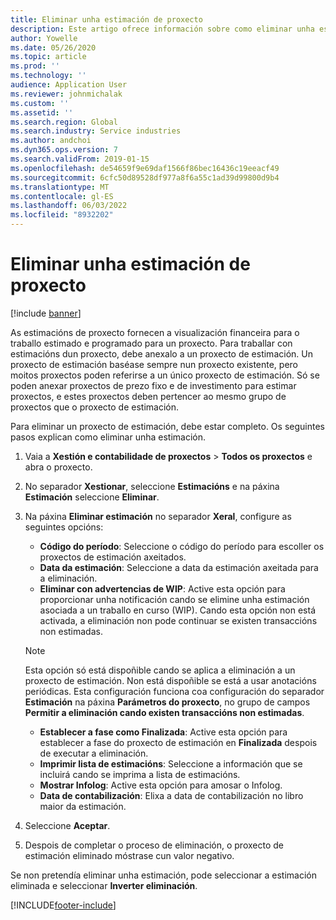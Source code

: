```yaml
---
title: Eliminar unha estimación de proxecto
description: Este artigo ofrece información sobre como eliminar unha estimación de proxecto despois de que estea completada.
author: Yowelle
ms.date: 05/26/2020
ms.topic: article
ms.prod: ''
ms.technology: ''
audience: Application User
ms.reviewer: johnmichalak
ms.custom: ''
ms.assetid: ''
ms.search.region: Global
ms.search.industry: Service industries
ms.author: andchoi
ms.dyn365.ops.version: 7
ms.search.validFrom: 2019-01-15
ms.openlocfilehash: de54659f9e69daf1566f86bec16436c19eeacf49
ms.sourcegitcommit: 6cfc50d89528df977a8f6a55c1ad39d99800d9b4
ms.translationtype: MT
ms.contentlocale: gl-ES
ms.lasthandoff: 06/03/2022
ms.locfileid: "8932202"
---
```

# <a name="eliminate-a-project-estimate"></a>Eliminar unha estimación de proxecto

[!include [banner](../includes/banner.md)]

As estimacións de proxecto fornecen a visualización financeira para o traballo estimado e programado para un proxecto. Para traballar con estimacións dun proxecto, debe anexalo a un proxecto de estimación. Un proxecto de estimación baséase sempre nun proxecto existente, pero moitos proxectos poden referirse a un único proxecto de estimación. Só se poden anexar proxectos de prezo fixo e de investimento para estimar proxectos, e estes proxectos deben pertencer ao mesmo grupo de proxectos que o proxecto de estimación.

Para eliminar un proxecto de estimación, debe estar completo. Os seguintes pasos explican como eliminar unha estimación.

1. Vaia a **Xestión e contabilidade de proxectos** > **Todos os proxectos** e abra o proxecto. 
2. No separador **Xestionar**, seleccione **Estimacións** e na páxina **Estimación** seleccione **Eliminar**.
3. Na páxina **Eliminar estimación** no separador **Xeral**, configure as seguintes opcións:

   - **Código do período**: Seleccione o código do período para escoller os proxectos de estimación axeitados. 
   - **Data da estimación**: Seleccione a data da estimación axeitada para a eliminación.
   - **Eliminar con advertencias de WIP**: Active esta opción para proporcionar unha notificación cando se elimine unha estimación asociada a un traballo en curso (WIP). Cando esta opción non está activada, a eliminación non pode continuar se existen transaccións non estimadas. 
   > [!NOTE]
   > Esta opción só está dispoñible cando se aplica a eliminación a un proxecto de estimación. Non está dispoñible se está a usar anotacións periódicas. Esta configuración funciona coa configuración do separador **Estimación** na páxina **Parámetros do proxecto**, no grupo de campos **Permitir a eliminación cando existen transaccións non estimadas**.
   - **Establecer a fase como Finalizada**: Active esta opción para establecer a fase do proxecto de estimación en **Finalizada** despois de executar a eliminación.
   - **Imprimir lista de estimacións**: Seleccione a información que se incluirá cando se imprima a lista de estimacións.
   - **Mostrar Infolog**: Active esta opción para amosar o Infolog.
   - **Data de contabilización**: Elixa a data de contabilización no libro maior da estimación.

4.  Seleccione **Aceptar**.
5. Despois de completar o proceso de eliminación, o proxecto de estimación eliminado móstrase cun valor negativo. 

Se non pretendía eliminar unha estimación, pode seleccionar a estimación eliminada e seleccionar **Inverter eliminación**.   


[!INCLUDE[footer-include](../includes/footer-banner.md)]